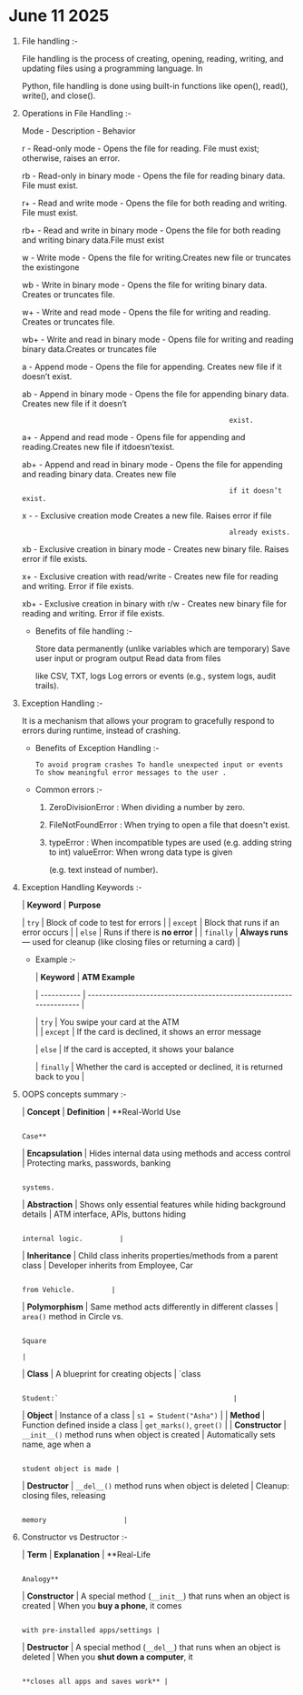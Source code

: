 # June 11 2025
 
1. File handling :- 
      
    File handling is the process of creating, opening, reading, writing, and updating files using a programming language. In
     
    Python, file handling is done using built-in functions like open(), read(), write(), and close(). 

2. Operations in File Handling :- 

    Mode    - 	      Description	                -                         Behavior

      r	    -       Read-only mode	                -     Opens the file for reading. File must exist; otherwise, raises an error.

      rb	-       Read-only in binary mode	    -     Opens the file for reading binary data. File must exist.

      r+	-       Read and write mode	            -     Opens the file for both reading and writing. File must exist.

      rb+	-       Read and write in binary mode	-     Opens the file for both reading and writing binary data.File must exist

      w	    -       Write mode	                     -    Opens the file for writing.Creates new file or truncates the existingone

      wb	-       Write in binary mode	          -   Opens the file for writing binary data. Creates or truncates file.

      w+	-       Write and read mode	             -    Opens the file for writing and reading. Creates or truncates file.

      wb+	-       Write and read in binary mode	-     Opens file for writing and reading binary data.Creates or truncates file

      a	    -       Append mode	                     -    Opens the file for appending. Creates new file if it doesn’t exist.

      ab	-       Append in binary mode	         -    Opens the file for appending binary data. Creates new file if it doesn’t
      
                                                          exist.

      a+	-       Append and read mode	          -   Opens file for appending and reading.Creates new file if itdoesn’texist.

      ab+	-       Append and read in binary mode	  -   Opens the file for appending and reading binary data. Creates new file
       
                                                          if it doesn’t exist.

      x	    -                                          -  Exclusive creation mode	Creates a new file. Raises error if file 
      
                                                          already exists.

      xb	-       Exclusive creation in binary mode -	  Creates new binary file. Raises error if file exists.

      x+	-       Exclusive creation with read/write -  Creates new file for reading and writing. Error if file exists.

      xb+	-       Exclusive creation in binary with r/w -	Creates new binary file for reading and writing. Error if file exists.

    * Benefits of file handling :- 

         Store data permanently (unlike variables which are temporary) Save user input or program output Read data from files 
         
         like CSV, TXT, logs Log errors or events (e.g., system logs, audit trails).

3. Exception Handling :-

      It is a mechanism that allows your program to gracefully respond to errors during runtime, instead of crashing.

    * Benefits of Exception Handling :- 

          To avoid program crashes To handle unexpected input or events To show meaningful error messages to the user .

    * Common errors :-

        1. ZeroDivisionError : When dividing a number by zero.

        2. FileNotFoundError : When trying to open a file that doesn't exist.

        3. typeError : When incompatible types are used (e.g. adding string to int) valueError: When wrong data type is given
        
           (e.g. text instead of number).

4. Exception Handling Keywords :-

   | **Keyword** | **Purpose** 

   | `try`       | Block of code to test for errors
                                               |
   | `except`    | Block that runs if an error occurs 
                                            |
   | `else`      | Runs if there is **no error** 
                                                 |
   | `finally`   | **Always runs** — used for cleanup (like closing files or returning a card) |

   * Example :- 

     | **Keyword** | **ATM Example**
                                                           
     | ----------- | -------------------------------------------------------------------- |

     | `try`       | You swipe your card at the ATM        
                               |
     | `except`    | If the card is declined, it shows an error message 
                  
     | `else`      | If the card is accepted, it shows your balance   
                    
     | `finally`   | Whether the card is accepted or declined, it is returned back to you |


5. OOPS concepts summary :- 

   | **Concept**       | **Definition**                                                | **Real-World Use 
   
                                                                                           Case** 

   | **Encapsulation** | Hides internal data using methods and access control          | Protecting marks, passwords, banking
   
                                                                                         systems.

   | **Abstraction**   | Shows only essential features while hiding background details | ATM interface, APIs, buttons hiding
   
                                                                                         internal logic.         |

   | **Inheritance**   | Child class inherits properties/methods from a parent class   | Developer inherits from Employee, Car
   
                                                                                         from Vehicle.         |

   | **Polymorphism**  | Same method acts differently in different classes             | `area()` method in Circle vs.
   
                                                                                          Square
                                                                                                                 |
   | **Class**         | A blueprint for creating objects                              | `class

                                                                                          Student:`                                           |
   | **Object**        | Instance of a class                                           | `s1 = Student("Asha")`                                     |
   | **Method**        | Function defined inside a class                               | `get_marks()`, `greet()`                                   |
   | **Constructor**   | `__init__()` method runs when object is created               | Automatically sets name, age when a 
   
                                                                                         student object is made |

   | **Destructor**    | `__del__()` method runs when object is deleted                | Cleanup: closing files, releasing 
   
                                                                                         memory                   |

6. Constructor vs Destructor :-

   | **Term**        | **Explanation**                                                   | **Real-Life 
   
                                                                                           Analogy**   

   | **Constructor** | A special method (`__init__`) that runs when an object is created | When you **buy a phone**, it comes 
   
                                                                                           with pre-installed apps/settings |

   | **Destructor**  | A special method (`__del__`) that runs when an object is deleted  | When you **shut down a computer**, it  

                                                                                           **closes all apps and saves work** |
